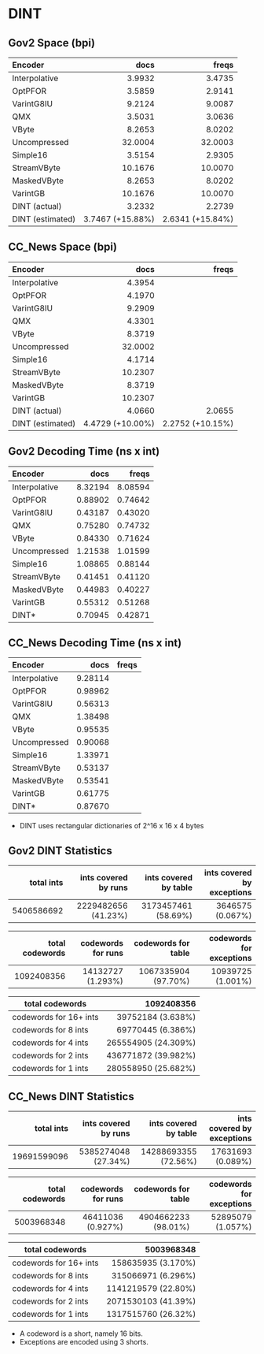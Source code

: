 DINT
====

Gov2 Space (bpi)
----------------

| Encoder           | docs              | freqs            |
|:------------------|------------------:|-----------------:|
| Interpolative     |  3.9932           |  3.4735          |
| OptPFOR           |  3.5859           |  2.9141          |
| VarintG8IU        |  9.2124           |  9.0087          |
| QMX               |  3.5031           |  3.0636          |
| VByte             |  8.2653           |  8.0202          |
| Uncompressed      | 32.0004           | 32.0003          |
| Simple16          |  3.5154           |  2.9305          |
| StreamVByte       | 10.1676           | 10.0070          |
| MaskedVByte       |  8.2653           |  8.0202          |
| VarintGB          | 10.1676           | 10.0070          |
| DINT (actual)     |  3.2332           |  2.2739          |
| DINT (estimated)  |  3.7467 (+15.88%) |  2.6341 (+15.84%)|

CC_News Space (bpi)
-------------------

| Encoder           | docs              | freqs            |
|:------------------|------------------:|-----------------:|
| Interpolative     |  4.3954           |                  |
| OptPFOR           |  4.1970           |                  |
| VarintG8IU        |  9.2909           |                  |
| QMX               |  4.3301           |                  |
| VByte             |  8.3719           |                  |
| Uncompressed      | 32.0002           |                  |
| Simple16          |  4.1714           |                  |
| StreamVByte       | 10.2307           |                  |
| MaskedVByte       |  8.3719           |                  |
| VarintGB          | 10.2307           |                  |
| DINT (actual)     |  4.0660           |  2.0655          |
| DINT (estimated)  |  4.4729 (+10.00%) |  2.2752 (+10.15%)|

Gov2 Decoding Time (ns x int)
-----------------------------

| Encoder           | docs        | freqs       |
|:------------------|------------:|------------:|
| Interpolative     | 8.32194     | 8.08594     |
| OptPFOR           | 0.88902     | 0.74642     |
| VarintG8IU        | 0.43187     | 0.43020     |
| QMX               | 0.75280     | 0.74732     |
| VByte             | 0.84330     | 0.71624     |
| Uncompressed      | 1.21538     | 1.01599     |
| Simple16          | 1.08865     | 0.88144     |
| StreamVByte       | 0.41451     | 0.41120     |
| MaskedVByte       | 0.44983     | 0.40227     |
| VarintGB          | 0.55312     | 0.51268     |
| DINT*             | 0.70945     | 0.42871     |

CC_News Decoding Time (ns x int)
--------------------------------

| Encoder           | docs        | freqs       |
|:------------------|------------:|------------:|
| Interpolative     | 9.28114     |             |
| OptPFOR           | 0.98962     |             |
| VarintG8IU        | 0.56313     |             |
| QMX               | 1.38498     |             |
| VByte             | 0.95535     |             |
| Uncompressed      | 0.90068     |             |
| Simple16          | 1.33971     |             |
| StreamVByte       | 0.53137     |             |
| MaskedVByte       | 0.53541     |             |
| VarintGB          | 0.61775     |             |
| DINT*             | 0.87670     |             |


* DINT uses rectangular dictionaries of 2^16 x 16 x 4 bytes

Gov2 DINT Statistics
--------------------

| total ints      | ints covered by runs | ints covered by table | ints covered by exceptions |
|----------------:|---------------------:|----------------------:|---------------------------:|
| 5406586692      | 2229482656 (41.23%)  | 3173457461 (58.69%)   | 3646575  (0.067%)          |

| total codewords | codewords for runs   | codewords for table   | codewords for exceptions   |
|----------------:|---------------------:|----------------------:|---------------------------:|
| 1092408356      | 14132727 (1.293%)    | 1067335904 (97.70%)   | 10939725  (1.001%)         |

| total codewords         | 1092408356           |
|-------------------------|---------------------:|
| codewords for 16+ ints  | 39752184 (3.638%)    |
| codewords for 8 ints    | 69770445 (6.386%)    |
| codewords for 4 ints    | 265554905 (24.309%)  |
| codewords for 2 ints    | 436771872 (39.982%)  |
| codewords for 1 ints    | 280558950 (25.682%)  |


CC_News DINT Statistics
-----------------------

| total ints      | ints covered by runs | ints covered by table | ints covered by exceptions |
|----------------:|---------------------:|----------------------:|---------------------------:|
| 19691599096     | 5385274048 (27.34%)  | 14288693355 (72.56%)  | 17631693  (0.089%)         |

| total codewords | codewords for runs   | codewords for table   | codewords for exceptions   |
|----------------:|---------------------:|----------------------:|---------------------------:|
| 5003968348      | 46411036 (0.927%)    | 4904662233 (98.01%)   | 52895079  (1.057%)         |

| total codewords         | 5003968348           |
|-------------------------|---------------------:|
| codewords for 16+ ints  | 158635935 (3.170%)   |
| codewords for 8 ints    | 315066971 (6.296%)   |
| codewords for 4 ints    | 1141219579 (22.80%)  |
| codewords for 2 ints    | 2071530103 (41.39%)  |
| codewords for 1 ints    | 1317515760 (26.32%)  |

- A codeword is a short, namely 16 bits.
- Exceptions are encoded using 3 shorts.

